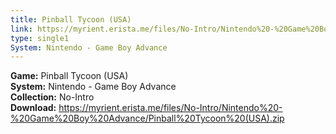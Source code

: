 ```yaml
---
title: Pinball Tycoon (USA)
link: https://myrient.erista.me/files/No-Intro/Nintendo%20-%20Game%20Boy%20Advance/Pinball%20Tycoon%20(USA).zip
type: single1
System: Nintendo - Game Boy Advance
---
```

<b>Game:</b> Pinball Tycoon (USA)<br>
<b>System:</b> Nintendo - Game Boy Advance<br>
<b>Collection:</b> No-Intro<br>
<b>Download:</b> https://myrient.erista.me/files/No-Intro/Nintendo%20-%20Game%20Boy%20Advance/Pinball%20Tycoon%20(USA).zip
